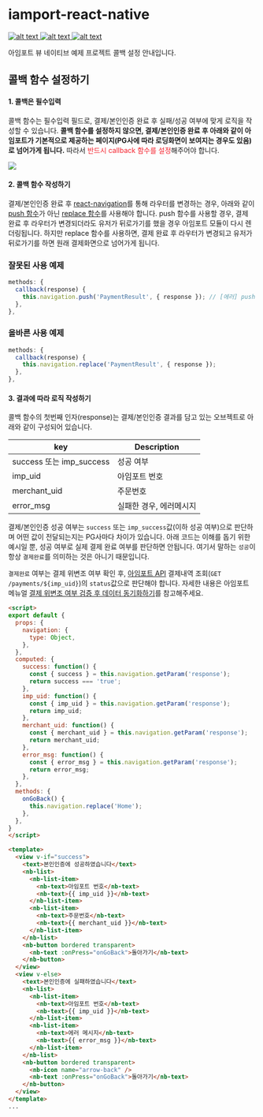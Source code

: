 
# iamport-react-native
[ ![alt text](https://img.shields.io/badge/react-v16.8.6-orange.svg?longCache=true&style=flat-square) ](https://github.com/facebook/react/)
[ ![alt text](https://img.shields.io/badge/react--native-v0.59.8-yellow.svg?longCache=true&style=flat-square) ](https://github.com/facebook/react-native)
[ ![alt text](https://img.shields.io/badge/query--string-v6.1.0-green.svg?longCache=true&style=flat-square) ](https://github.com/sindresorhus/query-string)

아임포트 뷰 네이티브 예제 프로젝트 콜백 설정 안내입니다.

## 콜백 함수 설정하기
#### 1. 콜백은 필수입력
콜백 함수는 필수입력 필드로, 결제/본인인증 완료 후 실패/성공 여부에 맞게 로직을 작성할 수 있습니다.
<b>콜백 함수를 설정하지 않으면, 결제/본인인증 완료 후 아래와 같이 아임포트가 기본적으로 제공하는 페이지(PG사에 따라 로딩화면이 보여지는 경우도 있음)로 넘어가게 됩니다.</b>
따라서 <span style="color: #f5222d">반드시 callback 함수를 설정</span>해주어야 합니다.

![](https://github.com/iamport/iamport-react-native/blob/master/src/img/iamport-default-page.png)


#### 2. 콜백 함수 작성하기
결제/본인인증 완료 후 [react-navigation](https://github.com/react-navigation/react-navigation)를 통해 라우터를 변경하는 경우, 아래와 같이 [push 함수](https://reactnavigation.org/docs/en/stack-actions.html#push)가 아닌 [replace 함수](https://reactnavigation.org/docs/en/stack-actions.html#replace)를 사용해야 합니다.
push 함수를 사용할 경우, 결제 완료 후 라우터가 변경되더라도 유저가 뒤로가기를 했을 경우 아임포트 모듈이 다시 렌더링됩니다. 하지만 replace 함수를 사용하면, 결제 완료 후 라우터가 변경되고 유저가 뒤로가기를 하면 원래 결제화면으로 넘어가게 됩니다.

### 잘못된 사용 예제
```javascript
methods: {
  callback(response) {
    this.navigation.push('PaymentResult', { response }); // [에러] push 함수 사용
  },
},
```

### 올바른 사용 예제
```javascript
methods: {
  callback(response) {
    this.navigation.replace('PaymentResult', { response });
  },
},
```

#### 3. 결과에 따라 로직 작성하기
콜백 함수의 첫번째 인자(response)는 결제/본인인증 결과를 담고 있는 오브젝트로 아래와 같이 구성되어 있습니다.

| key                     |  Description       | 
| ----------------------- | ------------------ | 
| success 또는 imp_success | 성공 여부            |
| imp_uid                 | 아임포트 번호         |
| merchant_uid            | 주문번호             |
| error_msg               | 실패한 경우, 에러메시지 |

결제/본인인증 성공 여부는 `success` 또는 `imp_success`값(이하 성공 여부)으로 판단하며 어떤 값이 전달되는지는 PG사마다 차이가 있습니다. 아래 코드는 이해를 돕기 위한 예시일 뿐, 성공 여부로 실제 결제 완료 여부를 판단하면 안됩니다. 여기서 말하는 `성공`이 항상 `결제완료`를 의미하는 것은 아니기 때문입니다.

`결제완료` 여부는 결제 위변조 여부 확인 후, [아임포트 API](https://api.iamport.kr/) 결제내역 조회(`GET` `/payments/${imp_uid}`)의 `status`값으로 판단해야 합니다. 자세한 내용은 아임포트 메뉴얼 [결제 위변조 여부 검증 후 데이터 동기화하기](https://docs.iamport.kr/implementation/payment#webhook-3)를 참고해주세요.

```html
<script>
export default {
  props: {
    navigation: {
      type: Object,
    },
  },
  computed: {
    success: function() {
      const { success } = this.navigation.getParam('response');
      return success === 'true';
    },
    imp_uid: function() {
      const { imp_uid } = this.navigation.getParam('response');
      return imp_uid;
    },
    merchant_uid: function() {
      const { merchant_uid } = this.navigation.getParam('response');
      return merchant_uid;
    },
    error_msg: function() {
      const { error_msg } = this.navigation.getParam('response');
      return error_msg;
    },
  },
  methods: {
    onGoBack() {
      this.navigation.replace('Home');
    },
  },
}
</script>

<template>
  <view v-if="success">
    <text>본인인증에 성공하였습니다</text>
    <nb-list>
      <nb-list-item>
        <nb-text>아임포트 번호</nb-text>
        <nb-text>{{ imp_uid }}</nb-text>
      </nb-list-item>
      <nb-list-item>
        <nb-text>주문번호</nb-text>
        <nb-text>{{ merchant_uid }}</nb-text>
      </nb-list-item>
    </nb-list>
    <nb-button bordered transparent>
      <nb-text :onPress="onGoBack">돌아가기</nb-text>
    </nb-button>
  </view>
  <view v-else>
    <text>본인인증에 실패하였습니다</text>
    <nb-list>
      <nb-list-item>
        <nb-text>아임포트 번호</nb-text>
        <nb-text>{{ imp_uid }}</nb-text>
      </nb-list-item>
      <nb-list-item>
        <nb-text>에러 메시지</nb-text>
        <nb-text>{{ error_msg }}</nb-text>
      </nb-list-item>
    </nb-list>
    <nb-button bordered transparent>
      <nb-icon name="arrow-back" />
      <nb-text :onPress="onGoBack">돌아가기</nb-text>
    </nb-button>
  </view>
</template>
...
```
